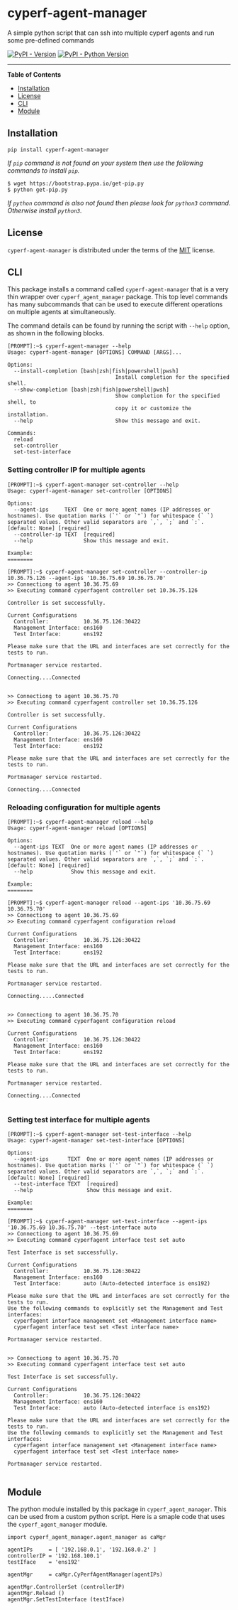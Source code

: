 # cyperf-agent-manager
A simple python script that can ssh into multiple cyperf agents and run some pre-defined commands

[![PyPI - Version](https://img.shields.io/pypi/v/cyperf-agent-manager.svg)](https://pypi.org/project/cyperf-agent-manager)
[![PyPI - Python Version](https://img.shields.io/pypi/pyversions/cyperf-agent-manager.svg)](https://pypi.org/project/cyperf-agent-manager)

-----

**Table of Contents**

- [Installation](#installation)
- [License](#license)
- [CLI](#cli)
- [Module](#module)

## Installation

```console
pip install cyperf-agent-manager
```

_If `pip` command is not found on your system then use the following commands to install `pip`._

```cosnole
$ wget https://bootstrap.pypa.io/get-pip.py
$ python get-pip.py
```
_If `python` command is also not found then please look for `python3` command. Otherwise install `python3`._

## License

`cyperf-agent-manager` is distributed under the terms of the [MIT](https://spdx.org/licenses/MIT.html) license.

## CLI
This package installs a command called `cyperf-agent-manager` that is a very thin wrapper over `cyperf_agent_manager` package. This top level commands has many subcommands that can be used to execute different operations on multiple agents at simultaneously.

The command details can be found by running the script with `--help` option, as shown in the following blocks.
```
[PROMPT]:~$ cyperf-agent-manager --help
Usage: cyperf-agent-manager [OPTIONS] COMMAND [ARGS]...

Options:
  --install-completion [bash|zsh|fish|powershell|pwsh]
                                  Install completion for the specified shell.
  --show-completion [bash|zsh|fish|powershell|pwsh]
                                  Show completion for the specified shell, to
                                  copy it or customize the installation.
  --help                          Show this message and exit.

Commands:
  reload
  set-controller
  set-test-interface

```
### Setting controller IP for multiple agents
```
[PROMPT]:~$ cyperf-agent-manager set-controller --help
Usage: cyperf-agent-manager set-controller [OPTIONS]

Options:
  --agent-ips     TEXT  One or more agent names (IP addresses or hostnames). Use quotation marks (`'` or `"`) for whitespace (` `) separated values. Other valid separators are `,`, `;` and `:`. [default: None] [required]
  --controller-ip TEXT  [required]
  --help                Show this message and exit.

Example:
========

[PROMPT]:~$ cyperf-agent-manager set-controller --controller-ip 10.36.75.126 --agent-ips '10.36.75.69 10.36.75.70'
>> Connectiong to agent 10.36.75.69
>> Executing command cyperfagent controller set 10.36.75.126

Controller is set successfully.

Current Configurations
  Controller:           10.36.75.126:30422
  Management Interface: ens160
  Test Interface:       ens192

Please make sure that the URL and interfaces are set correctly for the tests to run.

Portmanager service restarted.

Connecting....Connected


>> Connectiong to agent 10.36.75.70
>> Executing command cyperfagent controller set 10.36.75.126

Controller is set successfully.

Current Configurations
  Controller:           10.36.75.126:30422
  Management Interface: ens160
  Test Interface:       ens192

Please make sure that the URL and interfaces are set correctly for the tests to run.

Portmanager service restarted.

Connecting....Connected

```
### Reloading configuration for multiple agents
```
[PROMPT]:~$ cyperf-agent-manager reload --help
Usage: cyperf-agent-manager reload [OPTIONS]

Options:
  --agent-ips TEXT  One or more agent names (IP addresses or hostnames). Use quotation marks (`'` or `"`) for whitespace (` `) separated values. Other valid separators are `,`, `;` and `:`. [default: None] [required]
  --help            Show this message and exit.

Example:
========

[PROMPT]:~$ cyperf-agent-manager reload --agent-ips '10.36.75.69 10.36.75.70'
>> Connectiong to agent 10.36.75.69
>> Executing command cyperfagent configuration reload

Current Configurations
  Controller:           10.36.75.126:30422
  Management Interface: ens160
  Test Interface:       ens192

Please make sure that the URL and interfaces are set correctly for the tests to run.

Portmanager service restarted.

Connecting.....Connected


>> Connectiong to agent 10.36.75.70
>> Executing command cyperfagent configuration reload

Current Configurations
  Controller:           10.36.75.126:30422
  Management Interface: ens160
  Test Interface:       ens192

Please make sure that the URL and interfaces are set correctly for the tests to run.

Portmanager service restarted.

Connecting....Connected


```
### Setting test interface for multiple agents
```
[PROMPT]:~$ cyperf-agent-manager set-test-interface --help
Usage: cyperf-agent-manager set-test-interface [OPTIONS]

Options:
  --agent-ips      TEXT  One or more agent names (IP addresses or hostnames). Use quotation marks (`'` or `"`) for whitespace (` `) separated values. Other valid separators are `,`, `;` and `:`. [default: None] [required]
  --test-interface TEXT  [required]
  --help                 Show this message and exit.

Example:
========

[PROMPT]:~$ cyperf-agent-manager set-test-interface --agent-ips '10.36.75.69 10.36.75.70' --test-interface auto
>> Connectiong to agent 10.36.75.69
>> Executing command cyperfagent interface test set auto

Test Interface is set successfully.

Current Configurations
  Controller:           10.36.75.126:30422
  Management Interface: ens160
  Test Interface:       auto (Auto-detected interface is ens192)

Please make sure that the URL and interfaces are set correctly for the tests to run.
Use the following commands to explicitly set the Management and Test interfaces:
  cyperfagent interface management set <Management interface name>
  cyperfagent interface test set <Test interface name>

Portmanager service restarted.


>> Connectiong to agent 10.36.75.70
>> Executing command cyperfagent interface test set auto

Test Interface is set successfully.

Current Configurations
  Controller:           10.36.75.126:30422
  Management Interface: ens160
  Test Interface:       auto (Auto-detected interface is ens192)

Please make sure that the URL and interfaces are set correctly for the tests to run.
Use the following commands to explicitly set the Management and Test interfaces:
  cyperfagent interface management set <Management interface name>
  cyperfagent interface test set <Test interface name>

Portmanager service restarted.


```

## Module
The python module installed by this package in `cyperf_agent_manager`. This can be used from a custom python script. Here is a smaple code that uses the `cyperf_agent_manager` module.
```
import cyperf_agent_manager.agent_manager as caMgr

agentIPs     = [ '192.168.0.1', '192.168.0.2' ]
controllerIP = '192.168.100.1'
testIface    = 'ens192'

agentMgr     = caMgr.CyPerfAgentManager(agentIPs)

agentMgr.ControllerSet (controllerIP)
agentMgr.Reload ()
agentMgr.SetTestInterface (testIface)
```
